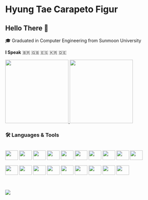 # Hyung Tae Carapeto Figur

## Hello There 👋

🎓 Graduated in Computer Engineering from Sunmoon University

**I Speak** 🇧🇷 🇬🇧 🇪🇸 🇰🇷 🇩🇪
  
<a href="https://github.com/hyungtaecf/hyungtaecf">
  <img height="200em" src="https://github-readme-stats.vercel.app/api?username=hyungtaecf&show_icons=true&theme=dracula&include_all_commits=true&count_private=true"/>
  <img height="200em" src="https://github-readme-stats.vercel.app/api/top-langs/?username=hyungtaecf&layout=compact&langs_count=14&hide=objective-c,makefile,shaderlab,cmake,hlsl,shell&theme=dracula"/>
</a>
    
### :hammer_and_wrench: Languages & Tools

<div style="display: inline_block"><br>
  <img align="center" height="30" width="40" src="https://cdn.jsdelivr.net/gh/devicons/devicon/icons/dart/dart-original.svg" />
  <img align="center" height="30" width="40" src="https://cdn.jsdelivr.net/gh/devicons/devicon/icons/javascript/javascript-plain.svg" />
  <img align="center" height="30" width="40" src="https://cdn.jsdelivr.net/gh/devicons/devicon/icons/html5/html5-original.svg" />
  <img align="center" height="30" width="40" src="https://cdn.jsdelivr.net/gh/devicons/devicon/icons/css3/css3-original.svg" />
  <img align="center" height="30" width="40" src="https://cdn.jsdelivr.net/gh/devicons/devicon/icons/java/java-original.svg" />
  <img align="center" height="30" width="40" src="https://cdn.jsdelivr.net/gh/devicons/devicon/icons/csharp/csharp-original.svg" />
  <img align="center" height="30" width="40" src="https://cdn.jsdelivr.net/gh/devicons/devicon/icons/python/python-original.svg" />
  <img align="center" height="30" width="40" src="https://cdn.jsdelivr.net/gh/devicons/devicon/icons/kotlin/kotlin-original.svg" />
  <img align="center" height="30" width="40" src="https://cdn.jsdelivr.net/gh/devicons/devicon/icons/swift/swift-original.svg" />
  <img align="center" height="30" width="40" src="https://cdn.jsdelivr.net/gh/devicons/devicon/icons/c/c-original.svg" />
</div>

<div style="display: inline_block"><br>
  <img align="center" height="30" width="40" src="https://cdn.jsdelivr.net/gh/devicons/devicon/icons/flutter/flutter-original.svg" />
  <img align="center" height="30" width="40" src="https://cdn.jsdelivr.net/gh/devicons/devicon/icons/firebase/firebase-plain.svg" />
  <img align="center" height="30" width="40" src="https://cdn.jsdelivr.net/gh/devicons/devicon/icons/mongodb/mongodb-original.svg" />
  <img align="center" height="30" width="40" src="https://cdn.jsdelivr.net/gh/devicons/devicon/icons/nodejs/nodejs-original.svg" />
  <img align="center" height="30" width="40" src="https://cdn.jsdelivr.net/gh/devicons/devicon/icons/vuejs/vuejs-original.svg" />
  <img align="center" height="30" width="40" src="https://cdn.jsdelivr.net/gh/devicons/devicon/icons/nuxtjs/nuxtjs-original.svg" />
  <img align="center" height="30" width="40" src="https://cdn.jsdelivr.net/gh/devicons/devicon/icons/django/django-plain.svg" />
  <img align="center" height="30" width="40" src="https://cdn.jsdelivr.net/gh/devicons/devicon/icons/android/android-original.svg" />
  <img align="center" height="30" width="40" src="https://cdn.jsdelivr.net/gh/devicons/devicon/icons/apple/apple-original.svg" />
</div>

##

<div style="display: inline_block"><br>
  <a href="https://www.linkedin.com/in/htcf/" target="_blank"><img src="https://img.shields.io/badge/-LinkedIn-%230077B5?style=for-the-badge&logo=linkedin&logoColor=white" target="_blank"></a>
</div>
